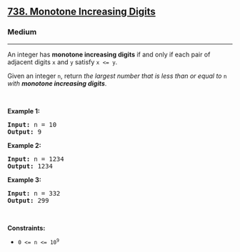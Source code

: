 <h2><a href="https://leetcode.com/problems/monotone-increasing-digits/">738. Monotone Increasing Digits</a></h2><h3>Medium</h3><hr><div><p>An integer has <strong>monotone increasing digits</strong> if and only if each pair of adjacent digits <code>x</code> and <code>y</code> satisfy <code>x &lt;= y</code>.</p>

<p>Given an integer <code>n</code>, return <em>the largest number that is less than or equal to </em><code>n</code><em> with <strong>monotone increasing digits</strong></em>.</p>

<p>&nbsp;</p>
<p><strong class="example">Example 1:</strong></p>

<pre><strong>Input:</strong> n = 10
<strong>Output:</strong> 9
</pre>

<p><strong class="example">Example 2:</strong></p>

<pre><strong>Input:</strong> n = 1234
<strong>Output:</strong> 1234
</pre>

<p><strong class="example">Example 3:</strong></p>

<pre><strong>Input:</strong> n = 332
<strong>Output:</strong> 299
</pre>

<p>&nbsp;</p>
<p><strong>Constraints:</strong></p>

<ul>
	<li><code>0 &lt;= n &lt;= 10<sup>9</sup></code></li>
</ul>
</div>